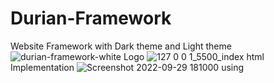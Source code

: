 # Durian-Framework
Website Framework with Dark theme and Light theme
![durian-framework-white](https://github.com/fifaak/Durian-Framework/assets/63219566/e0b02ad4-6aef-4f4e-91e6-c2796c165a2c)
Logo
![127 0 0 1_5500_index html](https://github.com/fifaak/Durian-Framework/assets/63219566/b1a8cdfc-1e4d-4b73-a232-ab44285614a4)
Implementation
![Screenshot 2022-09-29 181000](https://github.com/fifaak/Durian-Framework/assets/63219566/380d16e4-bb98-42db-aa1b-5289f59fb08c)
using

